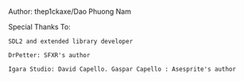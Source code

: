 

Author: thep1ckaxe/Dao Phuong Nam



Special Thanks To:

    SDL2 and extended library developer

    DrPetter: SFXR's author

    Igara Studio: David Capello. Gaspar Capello : Asesprite's author
